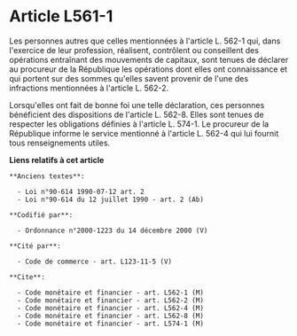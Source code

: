 # Article L561-1

Les personnes autres que celles mentionnées à l'article L. 562-1 qui, dans l'exercice de leur profession, réalisent,
contrôlent ou conseillent des opérations entraînant des mouvements de capitaux, sont tenues de déclarer au procureur de la
République les opérations dont elles ont connaissance et qui portent sur des sommes qu'elles savent provenir de l'une des
infractions mentionnées à l'article L. 562-2.

Lorsqu'elles ont fait de bonne foi une telle déclaration, ces personnes bénéficient des dispositions de l'article L. 562-8.
Elles sont tenues de respecter les obligations définies à l'article L. 574-1. Le procureur de la République informe le
service mentionné à l'article L. 562-4 qui lui fournit tous renseignements utiles.

**Liens relatifs à cet article**

	**Anciens textes**:

	  - Loi n°90-614 1990-07-12 art. 2
	  - Loi n°90-614 du 12 juillet 1990 - art. 2 (Ab)

	**Codifié par**:

	  - Ordonnance n°2000-1223 du 14 décembre 2000 (V)

	**Cité par**:

	  - Code de commerce - art. L123-11-5 (V)

	**Cite**:

	  - Code monétaire et financier - art. L562-1 (M)
	  - Code monétaire et financier - art. L562-2 (M)
	  - Code monétaire et financier - art. L562-4 (M)
	  - Code monétaire et financier - art. L562-8 (M)
	  - Code monétaire et financier - art. L574-1 (M)
